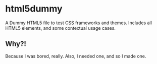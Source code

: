 # html5dummy
A Dummy HTML5 file to test CSS frameworks and themes. Includes all HTML5 elements, and some contextual usage cases.
## Why?!
Because I was bored, really. Also, I needed one, and so I made one.
